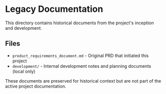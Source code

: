 # Legacy Documentation

This directory contains historical documents from the project's inception and development.

## Files

- `product_requirements_document.md` - Original PRD that initiated this project
- `development/` - Internal development notes and planning documents (local only)

These documents are preserved for historical context but are not part of the active project documentation.